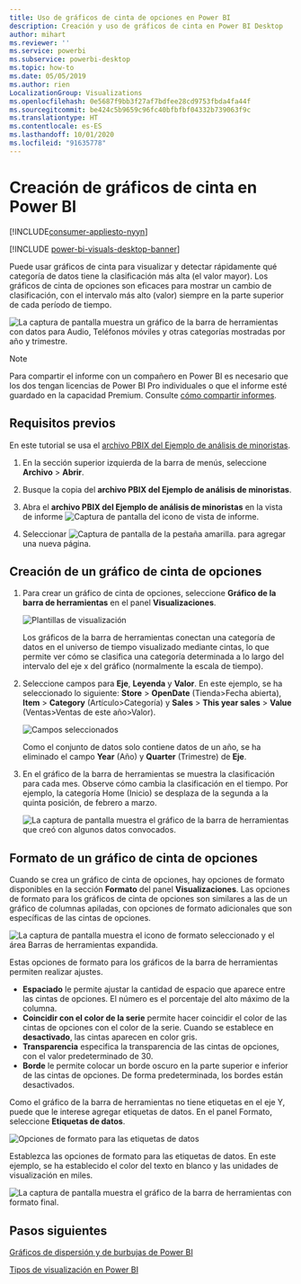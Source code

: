 ```yaml
---
title: Uso de gráficos de cinta de opciones en Power BI
description: Creación y uso de gráficos de cinta en Power BI Desktop
author: mihart
ms.reviewer: ''
ms.service: powerbi
ms.subservice: powerbi-desktop
ms.topic: how-to
ms.date: 05/05/2019
ms.author: rien
LocalizationGroup: Visualizations
ms.openlocfilehash: 0e5687f9bb3f27af7bdfee28cd9753fbda4fa44f
ms.sourcegitcommit: be424c5b9659c96fc40bfbfbf04332b739063f9c
ms.translationtype: HT
ms.contentlocale: es-ES
ms.lasthandoff: 10/01/2020
ms.locfileid: "91635778"
---
```

# <a name="create-ribbon-charts-in-power-bi"></a>Creación de gráficos de cinta en Power BI

[!INCLUDE[consumer-appliesto-nyyn](../includes/consumer-appliesto-nyyn.md)]    

[!INCLUDE [power-bi-visuals-desktop-banner](../includes/power-bi-visuals-desktop-banner.md)]

Puede usar gráficos de cinta para visualizar y detectar rápidamente qué categoría de datos tiene la clasificación más alta (el valor mayor). Los gráficos de cinta de opciones son eficaces para mostrar un cambio de clasificación, con el intervalo más alto (valor) siempre en la parte superior de cada período de tiempo. 

![La captura de pantalla muestra un gráfico de la barra de herramientas con datos para Audio, Teléfonos móviles y otras categorías mostradas por año y trimestre.](media/desktop-ribbon-charts/ribbon-charts-01.png)

> [!NOTE]
> Para compartir el informe con un compañero en Power BI es necesario que los dos tengan licencias de Power BI Pro individuales o que el informe esté guardado en la capacidad Premium. Consulte [cómo compartir informes](../collaborate-share/service-share-reports.md).

## <a name="prerequisites"></a>Requisitos previos

En este tutorial se usa el [archivo PBIX del Ejemplo de análisis de minoristas](https://download.microsoft.com/download/9/6/D/96DDC2FF-2568-491D-AAFA-AFDD6F763AE3/Retail%20Analysis%20Sample%20PBIX.pbix).

1. En la sección superior izquierda de la barra de menús, seleccione **Archivo** > **Abrir**.
   
2. Busque la copia del **archivo PBIX del Ejemplo de análisis de minoristas**.

1. Abra el **archivo PBIX del Ejemplo de análisis de minoristas** en la vista de informe ![Captura de pantalla del icono de vista de informe](media/power-bi-visualization-kpi/power-bi-report-view.png).

1. Seleccionar ![Captura de pantalla de la pestaña amarilla.](media/power-bi-visualization-kpi/power-bi-yellow-tab.png) para agregar una nueva página.

## <a name="create-a-ribbon-chart"></a>Creación de un gráfico de cinta de opciones

1. Para crear un gráfico de cinta de opciones, seleccione **Gráfico de la barra de herramientas** en el panel **Visualizaciones**.

    ![Plantillas de visualización](media/desktop-ribbon-charts/power-bi-template.png)

    Los gráficos de la barra de herramientas conectan una categoría de datos en el universo de tiempo visualizado mediante cintas, lo que permite ver cómo se clasifica una categoría determinada a lo largo del intervalo del eje x del gráfico (normalmente la escala de tiempo).

2. Seleccione campos para **Eje**, **Leyenda** y **Valor**.  En este ejemplo, se ha seleccionado lo siguiente: **Store** > **OpenDate** (Tienda>Fecha abierta), **Item** > **Category** (Artículo>Categoría) y **Sales** > **This year sales** > **Value** (Ventas>Ventas de este año>Valor).  

    ![Campos seleccionados](media/desktop-ribbon-charts/power-bi-ribbon-values.png)

    Como el conjunto de datos solo contiene datos de un año, se ha eliminado el campo **Year** (Año) y **Quarter** (Trimestre) de **Eje**.

3. En el gráfico de la barra de herramientas se muestra la clasificación para cada mes. Observe cómo cambia la clasificación en el tiempo. Por ejemplo, la categoría Home (Inicio) se desplaza de la segunda a la quinta posición, de febrero a marzo.

    ![La captura de pantalla muestra el gráfico de la barra de herramientas que creó con algunos datos convocados.](media/desktop-ribbon-charts/power-bi-ribbon.png)

## <a name="format-a-ribbon-chart"></a>Formato de un gráfico de cinta de opciones
Cuando se crea un gráfico de cinta de opciones, hay opciones de formato disponibles en la sección **Formato** del panel **Visualizaciones**. Las opciones de formato para los gráficos de cinta de opciones son similares a las de un gráfico de columnas apiladas, con opciones de formato adicionales que son específicas de las cintas de opciones.

![La captura de pantalla muestra el icono de formato seleccionado y el área Barras de herramientas expandida.](media/desktop-ribbon-charts/power-bi-format-ribbon.png)

Estas opciones de formato para los gráficos de la barra de herramientas permiten realizar ajustes.

* **Espaciado** le permite ajustar la cantidad de espacio que aparece entre las cintas de opciones. El número es el porcentaje del alto máximo de la columna.
* **Coincidir con el color de la serie** permite hacer coincidir el color de las cintas de opciones con el color de la serie. Cuando se establece en **desactivado**, las cintas aparecen en color gris.
* **Transparencia** especifica la transparencia de las cintas de opciones, con el valor predeterminado de 30.
* **Borde** le permite colocar un borde oscuro en la parte superior e inferior de las cintas de opciones. De forma predeterminada, los bordes están desactivados.

Como el gráfico de la barra de herramientas no tiene etiquetas en el eje Y, puede que le interese agregar etiquetas de datos. En el panel Formato, seleccione **Etiquetas de datos**. 

![Opciones de formato para las etiquetas de datos](media/desktop-ribbon-charts/power-bi-labels.png)

Establezca las opciones de formato para las etiquetas de datos. En este ejemplo, se ha establecido el color del texto en blanco y las unidades de visualización en miles.

![La captura de pantalla muestra el gráfico de la barra de herramientas con formato final.](media/desktop-ribbon-charts/power-bi-data-labels.png)

## <a name="next-steps"></a>Pasos siguientes

[Gráficos de dispersión y de burbujas de Power BI](power-bi-visualization-scatter.md)

[Tipos de visualización en Power BI](power-bi-visualization-types-for-reports-and-q-and-a.md)
